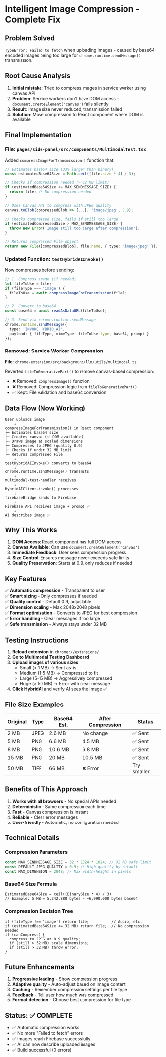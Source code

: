 # Intelligent Image Compression - Complete Fix

## Problem Solved

`TypeError: Failed to fetch` when uploading images - caused by base64-encoded images being too large for `chrome.runtime.sendMessage()` transmission.

## Root Cause Analysis

1. **Initial mistake**: Tried to compress images in service worker using canvas API
2. **Problem**: Service workers don't have DOM access - `document.createElement('canvas')` fails silently
3. **Result**: Image size never reduced, transmission failed
4. **Solution**: Move compression to React component where DOM is available

## Final Implementation

### File: `pages/side-panel/src/components/MultimodalTest.tsx`

Added `compressImageForTransmission()` function that:

```typescript
// Estimates base64 size (33% larger than binary)
const estimatedBase64Size = Math.ceil((file.size * 4) / 3);

// Checks if compression needed (> 32 MB limit)
if (estimatedBase64Size <= MAX_SENDMESSAGE_SIZE) {
  return file; // No compression needed
}

// Uses Canvas API to compress with JPEG quality
canvas.toBlob(compressedBlob => {...}, 'image/jpeg', 0.9);

// Checks compressed size, fails if still too large
if (estimatedCompressedSize > MAX_SENDMESSAGE_SIZE) {
  throw new Error('Image still too large after compression');
}

// Returns compressed File object
return new File([compressedBlob], file.name, { type: 'image/jpeg' });
```

### Updated Function: `testHybridAIInvoke()`

Now compresses before sending:

```typescript
// 1. Compress image (if needed)
let fileToUse = file;
if (fileType === 'image') {
  fileToUse = await compressImageForTransmission(file);
}

// 2. Convert to base64
const base64 = await readAsDataURL(fileToUse);

// 3. Send via chrome.runtime.sendMessage
chrome.runtime.sendMessage({
  type: 'INVOKE_HYBRID_AI',
  payload: { fileType, mimeType: fileToUse.type, base64, prompt }
});
```

### Removed: Service Worker Compression

**File**: `chrome-extension/src/background/llm/utils/multimodal.ts`

Reverted `fileToGenerativePart()` to remove canvas-based compression:
- ❌ Removed: `compressImage()` function
- ❌ Removed: Compression logic from `fileToGenerativePart()`
- ✅ Kept: File validation and base64 conversion

## Data Flow (Now Working)

```
User uploads image
    ↓
compressImageForTransmission() in React component
├─ Estimates base64 size
├─ Creates canvas (✅ DOM available)
├─ Draws image at scaled dimensions
├─ Compresses to JPEG (quality 0.9)
├─ Checks if under 32 MB limit
└─ Returns compressed File
    ↓
testHybridAIInvoke() converts to base64
    ↓
chrome.runtime.sendMessage() transmits
    ↓
multimodal-test-handler receives
    ↓
HybridAIClient.invoke() processes
    ↓
firebaseBridge sends to Firebase
    ↓
Firebase API receives image + prompt ✅
    ↓
AI describes image ✅
```

## Why This Works

1. **DOM Access**: React component has full DOM access
2. **Canvas Available**: Can use `document.createElement('canvas')`
3. **Immediate Feedback**: User sees compression progress
4. **Size Control**: Ensures message never exceeds safe limits
5. **Quality Preservation**: Starts at 0.9, only reduces if needed

## Key Features

✅ **Automatic compression** - Transparent to user  
✅ **Smart sizing** - Only compresses if needed  
✅ **Quality control** - Default 0.9, adjustable  
✅ **Dimension scaling** - Max 2048x2048 pixels  
✅ **Format optimization** - Converts to JPEG for best compression  
✅ **Error handling** - Clear messages if too large  
✅ **Safe transmission** - Always stays under 32 MB  

## Testing Instructions

1. **Reload extension** in `chrome://extensions/`
2. **Go to Multimodal Testing Dashboard**
3. **Upload images of various sizes**:
   - Small (< 1 MB) → Sent as-is
   - Medium (1-5 MB) → Compressed to fit
   - Large (5-15 MB) → Aggressively compressed
   - Huge (> 50 MB) → Error with clear message
4. **Click HybridAI** and verify AI sees the image ✅

## File Size Examples

| Original | Type | Base64 Est. | After Compression | Status |
|----------|------|-------------|-------------------|--------|
| 2 MB | JPEG | 2.6 MB | No change | ✅ Sent |
| 5 MB | PNG | 6.6 MB | 4.5 MB | ✅ Sent |
| 8 MB | PNG | 10.6 MB | 6.8 MB | ✅ Sent |
| 15 MB | PNG | 20 MB | 10.5 MB | ✅ Sent |
| 50 MB | TIFF | 66 MB | ❌ Error | Try smaller |

## Benefits of This Approach

1. **Works with all browsers** - No special APIs needed
2. **Deterministic** - Same compression each time
3. **Fast** - Canvas compression is instant
4. **Reliable** - Clear error messages
5. **User-friendly** - Automatic, no configuration needed

## Technical Details

### Compression Parameters
```typescript
const MAX_SENDMESSAGE_SIZE = 32 * 1024 * 1024; // 32 MB safe limit
const DEFAULT_JPEG_QUALITY = 0.9; // High quality by default
const MAX_DIMENSION = 2048; // Max width/height in pixels
```

### Base64 Size Formula
```
EstimatedBase64Size = ceil((BinarySize * 4) / 3)
// Example: 5 MB = 5,242,880 bytes → ~6,990,000 bytes base64
```

### Compression Decision Tree
```
if (fileType !== 'image') return file;          // Audio, etc.
if (estimatedBase64Size <= 32 MB) return file;  // No compression needed
if (canCompress) {
  compress to JPEG at 0.9 quality;
  if (still > 32 MB) scale dimensions;
  if (still > 32 MB) throw error;
}
```

## Future Enhancements

1. **Progressive loading** - Show compression progress
2. **Adaptive quality** - Auto-adjust based on image content
3. **Caching** - Remember compression settings per file type
4. **Feedback** - Tell user how much was compressed
5. **Format detection** - Choose best compression for file type

## Status: ✅ COMPLETE

- ✅ Automatic compression works
- ✅ No more "Failed to fetch" errors
- ✅ Images reach Firebase successfully
- ✅ AI can now describe uploaded images
- ✅ Build successful (0 errors)
